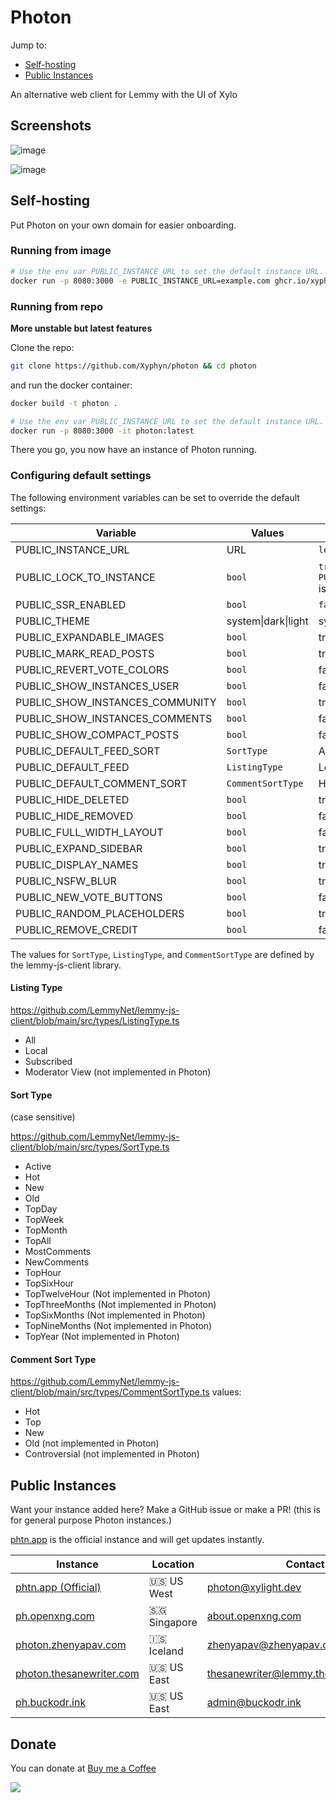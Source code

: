 # Photon

Jump to:

- [Self-hosting](#self-hosting)
- [Public Instances](#public-instances)

An alternative web client for Lemmy with the UI of Xylo

## Screenshots

![image](https://github.com/Xyphyn/photon/assets/80978739/7bcd676e-7042-4801-a7fe-fd7764fbd7ff)

![image](https://github.com/Xyphyn/photon/assets/80978739/7f0bda3b-85cd-4950-8173-c38c1ce89d2f)


## Self-hosting

Put Photon on your own domain for easier onboarding.

### Running from image

```sh
# Use the env var PUBLIC_INSTANCE_URL to set the default instance URL.
docker run -p 8080:3000 -e PUBLIC_INSTANCE_URL=example.com ghcr.io/xyphyn/photon:latest
```

### Running from repo

**More unstable but latest features**

Clone the repo:

```sh
git clone https://github.com/Xyphyn/photon && cd photon
```

and run the docker container:

```sh
docker build -t photon .

# Use the env var PUBLIC_INSTANCE_URL to set the default instance URL.
docker run -p 8080:3000 -it photon:latest
```

There you go, you now have an instance of Photon running.

### Configuring default settings

The following environment variables can be set to override the default settings:

| Variable                        | Values              | Default Value                          |
| ------------------------------- | ------------------- | -------------------------------------- |
| PUBLIC_INSTANCE_URL             | URL                 | `lemmy.ml`                             |
| PUBLIC_LOCK_TO_INSTANCE         | `bool`              | `true` if `PUBLIC_INSTANCE_URL` is set |
| PUBLIC_SSR_ENABLED              | `bool`              | `false`                                |
| PUBLIC_THEME                    | system\|dark\|light | system                                 |
| PUBLIC_EXPANDABLE_IMAGES        | `bool`              | true                                   |
| PUBLIC_MARK_READ_POSTS          | `bool`              | true                                   |
| PUBLIC_REVERT_VOTE_COLORS       | `bool`              | false                                  |
| PUBLIC_SHOW_INSTANCES_USER      | `bool`              | false                                  |
| PUBLIC_SHOW_INSTANCES_COMMUNITY | `bool`              | true                                   |
| PUBLIC_SHOW_INSTANCES_COMMENTS  | `bool`              | false                                  |
| PUBLIC_SHOW_COMPACT_POSTS       | `bool`              | false                                  |
| PUBLIC_DEFAULT_FEED_SORT        | `SortType`          | Active                                 |
| PUBLIC_DEFAULT_FEED             | `ListingType`       | Local                                  |
| PUBLIC_DEFAULT_COMMENT_SORT     | `CommentSortType`   | Hot                                    |
| PUBLIC_HIDE_DELETED             | `bool`              | true                                   |
| PUBLIC_HIDE_REMOVED             | `bool`              | false                                  |
| PUBLIC_FULL_WIDTH_LAYOUT        | `bool`              | false                                  |
| PUBLIC_EXPAND_SIDEBAR           | `bool`              | true                                   |
| PUBLIC_DISPLAY_NAMES            | `bool`              | true                                   |
| PUBLIC_NSFW_BLUR                | `bool`              | true                                   |
| PUBLIC_NEW_VOTE_BUTTONS         | `bool`              | false                                  |
| PUBLIC_RANDOM_PLACEHOLDERS      | `bool`              | true                                   |
| PUBLIC_REMOVE_CREDIT            | `bool`              | false                                  |

The values for `SortType`, `ListingType`, and `CommentSortType` are defined by the lemmy-js-client library.

#### Listing Type

https://github.com/LemmyNet/lemmy-js-client/blob/main/src/types/ListingType.ts

- All
- Local
- Subscribed
- Moderator View (not implemented in Photon)

#### Sort Type

(case sensitive)

https://github.com/LemmyNet/lemmy-js-client/blob/main/src/types/SortType.ts

- Active
- Hot
- New
- Old
- TopDay
- TopWeek
- TopMonth
- TopAll
- MostComments
- NewComments
- TopHour
- TopSixHour
- TopTwelveHour (Not implemented in Photon)
- TopThreeMonths (Not implemented in Photon)
- TopSixMonths (Not implemented in Photon)
- TopNineMonths (Not implemented in Photon)
- TopYear (Not implemented in Photon)

#### Comment Sort Type

https://github.com/LemmyNet/lemmy-js-client/blob/main/src/types/CommentSortType.ts
values:

- Hot
- Top
- New
- Old (not implemented in Photon)
- Controversial (not implemented in Photon)

## Public Instances

Want your instance added here? Make a GitHub issue or make a PR! (this is for general purpose Photon instances.)

[phtn.app](https://phtn.app) is the official instance and will get updates instantly.

| Instance                                                     | Location     | Contact                                                                        |
| ------------------------------------------------------------ | ------------ | ------------------------------------------------------------------------------ |
| [phtn.app (Official)](https://phtn.app)                      | 🇺🇸 US West   | [photon@xylight.dev](photon@xylight.dev)                                       |
| [ph.openxng.com](https://ph.opnxng.com)                      | 🇸🇬 Singapore | [about.openxng.com](https://about.opnxng.com)                                  |
| [photon.zhenyapav.com](https://photon.zhenyapav.com)         | 🇮🇸 Iceland   | [zhenyapav@zhenyapav.com](zhenyapav@zhenyapav.com)                             |
| [photon.thesanewriter.com](https://photon.thesanewriter.com) | 🇺🇸 US East   | [thesanewriter@lemmy.thesanewriter.com](thesanewriter@lemmy.thesanewriter.com) |
| [ph.buckodr.ink](https://ph.buckodr.ink) | 🇺🇸 US East   | [admin@buckodr.ink](admin@buckodr.ink) |

## Donate

You can donate at [Buy me a Coffee](https://buymeacoffee.com/xylight)

<a href="https://www.buymeacoffee.com/xylight"><img src="https://img.buymeacoffee.com/button-api/?text=Buy me a coffee&emoji=&slug=xylight&button_colour=FFDD00&font_colour=000000&font_family=Poppins&outline_colour=000000&coffee_colour=ffffff" /></a>

